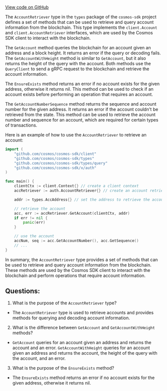 [View code on GitHub](https://github.com/cosmos/cosmos-sdk.git/x/auth/types/account_retriever.go)

The `AccountRetriever` type in the `types` package of the `cosmos-sdk` project defines a set of methods that can be used to retrieve and query account information from the blockchain. This type implements the `client.Account` and `client.AccountRetriever` interfaces, which are used by the Cosmos SDK client to interact with the blockchain.

The `GetAccount` method queries the blockchain for an account given an address and a block height. It returns an error if the query or decoding fails. The `GetAccountWithHeight` method is similar to `GetAccount`, but it also returns the height of the query with the account. Both methods use the `QueryClient` to send a gRPC request to the blockchain and retrieve the account information.

The `EnsureExists` method returns an error if no account exists for the given address, otherwise it returns nil. This method can be used to check if an account exists before performing an operation that requires an account.

The `GetAccountNumberSequence` method returns the sequence and account number for the given address. It returns an error if the account couldn't be retrieved from the state. This method can be used to retrieve the account number and sequence for an account, which are required for certain types of transactions.

Here is an example of how to use the `AccountRetriever` to retrieve an account:

```go
import (
    "github.com/cosmos/cosmos-sdk/client"
    "github.com/cosmos/cosmos-sdk/types"
    "github.com/cosmos/cosmos-sdk/types/query"
    "github.com/cosmos/cosmos-sdk/x/auth"
)

func main() {
    clientCtx := client.Context{} // create a client context
    accRetriever := auth.AccountRetriever{} // create an account retriever

    addr := types.AccAddress{} // set the address to retrieve the account for

    // retrieve the account
    acc, err := accRetriever.GetAccount(clientCtx, addr)
    if err != nil {
        panic(err)
    }

    // use the account
    accNum, seq := acc.GetAccountNumber(), acc.GetSequence()
    // ...
}
```

In summary, the `AccountRetriever` type provides a set of methods that can be used to retrieve and query account information from the blockchain. These methods are used by the Cosmos SDK client to interact with the blockchain and perform operations that require account information.
## Questions: 
 1. What is the purpose of the `AccountRetriever` type?
- The `AccountRetriever` type is used to retrieve accounts and provides methods for querying and decoding account information.

2. What is the difference between `GetAccount` and `GetAccountWithHeight` methods?
- `GetAccount` queries for an account given an address and returns the account and an error. `GetAccountWithHeight` queries for an account given an address and returns the account, the height of the query with the account, and an error.

3. What is the purpose of the `EnsureExists` method?
- The `EnsureExists` method returns an error if no account exists for the given address, otherwise it returns nil.